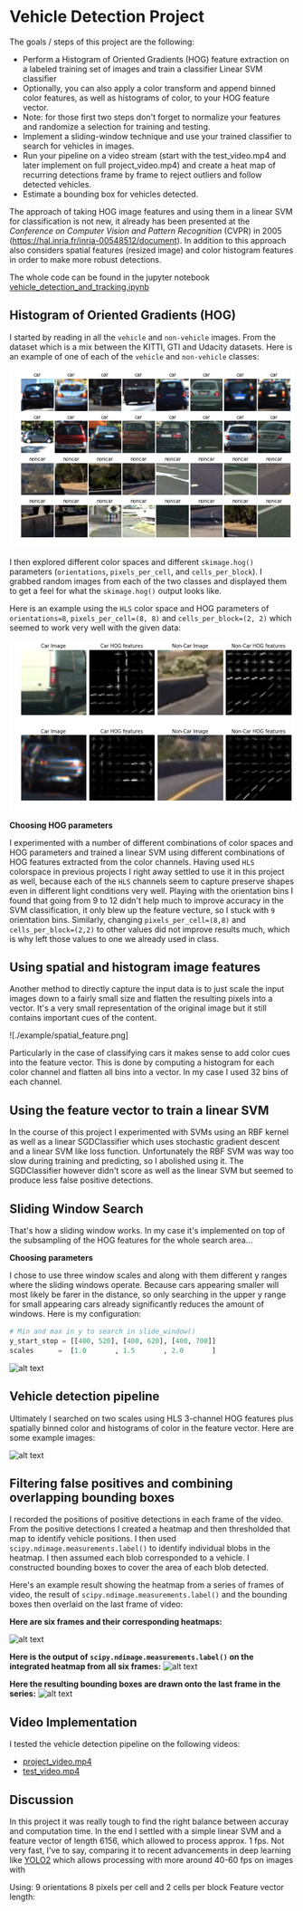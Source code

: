 # Vehicle Detection Project

The goals / steps of this project are the following:

* Perform a Histogram of Oriented Gradients (HOG) feature extraction on a labeled training set of images and train a classifier Linear SVM classifier
* Optionally, you can also apply a color transform and append binned color features, as well as histograms of color, to your HOG feature vector. 
* Note: for those first two steps don't forget to normalize your features and randomize a selection for training and testing.
* Implement a sliding-window technique and use your trained classifier to search for vehicles in images.
* Run your pipeline on a video stream (start with the test_video.mp4 and later implement on full project_video.mp4) and create a heat map of recurring detections frame by frame to reject outliers and follow detected vehicles.
* Estimate a bounding box for vehicles detected.

The approach of taking HOG image features and using them in a linear SVM for classification is not new, it already has been presented at the *Conference on Computer Vision and Pattern Recognition* (CVPR) in 2005 (https://hal.inria.fr/inria-00548512/document). In addition to this approach also considers spatial features (resized image) and color histogram features in order to make more robust detections.

The whole code can be found in the jupyter notebook [vehicle_detection_and_tracking.ipynb](./vehicle_detection_and_tracking.ipynb)

[//]: # (Image References)
[image1]: ./examples/car_not_car.png
[image3]: ./examples/sliding_windows.jpg
[image4]: ./examples/sliding_window.jpg
[image5]: ./examples/bboxes_and_heat.png
[image6]: ./examples/labels_map.png
[image7]: ./examples/output_bboxes.png
[video1]: ./project_video.mp4


## Histogram of Oriented Gradients (HOG)

I started by reading in all the `vehicle` and `non-vehicle` images. From the dataset which is a mix between the KITTI, GTI and Udacity datasets.
Here is an example of one of each of the `vehicle` and `non-vehicle` classes:

![alt text][image1]

I then explored different color spaces and different `skimage.hog()` parameters (`orientations`, `pixels_per_cell`, and `cells_per_block`).  I grabbed random images from each of the two classes and displayed them to get a feel for what the `skimage.hog()` output looks like.

Here is an example using the `HLS` color space and HOG parameters of `orientations=8`, `pixels_per_cell=(8, 8)` and `cells_per_block=(2, 2)` which seemed to work very well with the given data:

![](./examples/hog-features.png)


**Choosing HOG parameters**

I experimented with a number of different combinations of color spaces and HOG parameters and trained a linear SVM using different combinations of HOG features extracted from the color channels. Having used `HLS` colorspace in previous projects I right away settled to use it in this project as well, because each of the `HLS` channels seem to capture preserve shapes even in different light conditions very well.
Playing with the orientation bins I found that going from 9 to 12 didn't help much to improve accuracy in the SVM classification, it only blew up the feature vecture, so I stuck with `9` orientation bins.
Similarly, changing `pixels_per_cell=(8,8)` and `cells_per_block=(2,2)` to other values did not improve results much, which is why left those values to one we already used in class.

## Using spatial and histogram image features

Another method to directly capture the input data is to just scale the input images down to a fairly small size and flatten the resulting pixels into a vector. It's a very small representation of the original image but it still contains important cues of the content.

![./example/spatial_feature.png]

Particularly in the case of classifying cars it makes sense to add color cues into the feature vector. This is done by computing a histogram for each color channel and flatten all bins into a vector. In my case I used 32 bins of each channel.


## Using the feature vector to train a linear SVM
 
In the course of this project I experimented with SVMs using an RBF kernel as well as a linear SGDClassifier which uses stochastic gradient descent and a linear SVM like loss function.
Unfortunately the RBF SVM was way too slow during training and predicting, so I abolished using it. 
The SGDClassifier however didn't score as well as the linear SVM but seemed to produce less false positive detections.


## Sliding Window Search

That's how a sliding window works. In my case it's implemented on top of the subsampling of the HOG features for the whole search area...

**Choosing parameters**

I chose to use three window scales and along with them different y ranges where the sliding windows operate.
Because cars appearing smaller will most likely be farer in the distance, so only searching in the upper y range for small appearing cars already significantly reduces the amount of windows.
Here is my configuration:
```python
# Min and max in y to search in slide_window()
y_start_stop = [[400, 520], [400, 620], [400, 700]]
scales      =  [1.0       , 1.5       , 2.0       ]
```

![alt text][image3]


## Vehicle detection pipeline

Ultimately I searched on two scales using HLS 3-channel HOG features plus spatially binned color and histograms of color in the feature vector. Here are some example images:

![alt text][image4]


## Filtering false positives and combining overlapping bounding boxes

I recorded the positions of positive detections in each frame of the video.  From the positive detections I created a heatmap and then thresholded that map to identify vehicle positions.  I then used `scipy.ndimage.measurements.label()` to identify individual blobs in the heatmap.  I then assumed each blob corresponded to a vehicle.  I constructed bounding boxes to cover the area of each blob detected.  

Here's an example result showing the heatmap from a series of frames of video, the result of `scipy.ndimage.measurements.label()` and the bounding boxes then overlaid on the last frame of video:

**Here are six frames and their corresponding heatmaps:**

![alt text][image5]

**Here is the output of `scipy.ndimage.measurements.label()` on the integrated heatmap from all six frames:**
![alt text][image6]

**Here the resulting bounding boxes are drawn onto the last frame in the series:**
![alt text][image7]


## Video Implementation

I tested the vehicle detection pipeline on the following videos:
* [project_video.mp4](./videos_output/project_video.mp4)
* [test_video.mp4](./videos_output/test_video.mp4)  

## Discussion

In this project it was really tough to find the right balance between accuray and computation time.
In the end I settled with a simple linear SVM and a feature vector of length 6156, which allowed to process approx. 1 fps.
Not very fast, I've to say, comparing it to recent advancements in deep learning like [YOLO2](https://pjreddie.com/darknet/yolo) which allows processing with more around 40-60 fps on images with 

Using: 9 orientations 8 pixels per cell and 2 cells per block
Feature vector length: 
